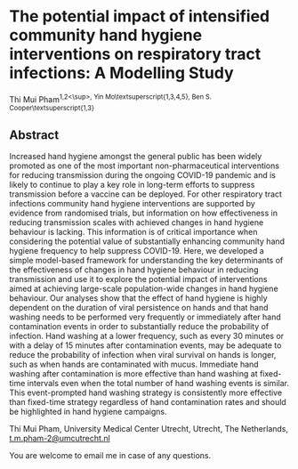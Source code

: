 # The potential impact of intensified community hand hygiene interventions on respiratory tract infections: A Modelling Study
Thi Mui Pham<sup>1,2<\sup>, Yin Mo\textsuperscript{1,3,4,5}, Ben S. Cooper\textsuperscript{1,3}
## Abstract
Increased hand hygiene amongst the general public has been widely promoted as one of the most important non-pharmaceutical interventions for reducing transmission during the ongoing COVID-19 pandemic and is likely to continue to play a key role in long-term efforts to suppress transmission before a vaccine can be deployed. For other respiratory tract infections community hand hygiene interventions are supported by evidence from randomised trials, but information on how effectiveness in reducing transmission scales with achieved changes in hand hygiene behaviour is lacking. This information is of critical importance when considering the potential value of substantially enhancing community hand hygiene frequency to help suppress COVID-19. Here, we developed a simple model-based framework for understanding the key determinants of the effectiveness of changes in hand hygiene behaviour in reducing transmission and use it to explore the potential impact of interventions aimed at achieving large-scale population-wide changes in hand hygiene behaviour. Our analyses show that the effect of hand hygiene is highly dependent on the duration of viral persistence on hands and that hand washing needs to be performed very frequently or immediately after hand contamination events in order to substantially reduce the probability of infection. Hand washing at a lower frequency, such as every 30 minutes or with a delay of 15 minutes after contamination events, may be adequate to reduce the probability of infection when viral survival on hands is longer, such as when hands are contaminated with mucus. Immediate hand washing after contamination is more effective than hand washing at fixed-time intervals even when the total number of hand washing events is similar. This event-prompted hand washing strategy is consistently more effective than fixed-time strategy regardless of hand contamination rates and should be highlighted in hand hygiene campaigns.

Thi Mui Pham, University Medical Center Utrecht, Utrecht, The Netherlands, t.m.pham-2@umcutrecht.nl

You are welcome to email me in case of any questions. 
